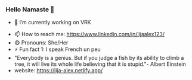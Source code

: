 ### Hello Namaste 👋

<!--
**LijaAlex12/LijaAlex12** is a ✨ _special_ ✨ repository because its `README.md` (this file) appears on your GitHub profile.

Here are some ideas to get you started:
-->

- 🔭 I’m currently working on VRK
<!-- - 💬 Ask me about python3, machine learning, git, github -->
- 📫 How to reach me: https://www.linkedin.com/in/lijaalex123/
- 😄 Pronouns: She/Her
- ⚡ Fun fact 1: I speak French un peu
- "Everybody is a genius. But if you judge a fish by its ability to climb a tree, it will live its whole life believing that it is stupid."- Albert Einstein
- website: https://lija-alex.netlify.app/
